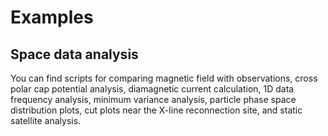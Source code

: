 # Examples

## Space data analysis

You can find scripts for comparing magnetic field with observations, cross polar cap potential analysis, diamagnetic current calculation, 1D data frequency analysis, minimum variance analysis, particle phase space distribution plots, cut plots near the X-line reconnection site, and static satellite analysis.